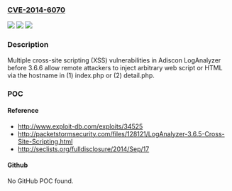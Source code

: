### [CVE-2014-6070](https://cve.mitre.org/cgi-bin/cvename.cgi?name=CVE-2014-6070)
![](https://img.shields.io/static/v1?label=Product&message=n%2Fa&color=blue)
![](https://img.shields.io/static/v1?label=Version&message=n%2Fa&color=blue)
![](https://img.shields.io/static/v1?label=Vulnerability&message=n%2Fa&color=brighgreen)

### Description

Multiple cross-site scripting (XSS) vulnerabilities in Adiscon LogAnalyzer before 3.6.6 allow remote attackers to inject arbitrary web script or HTML via the hostname in (1) index.php or (2) detail.php.

### POC

#### Reference
- http://www.exploit-db.com/exploits/34525
- http://packetstormsecurity.com/files/128121/LogAnalyzer-3.6.5-Cross-Site-Scripting.html
- http://seclists.org/fulldisclosure/2014/Sep/17

#### Github
No GitHub POC found.

